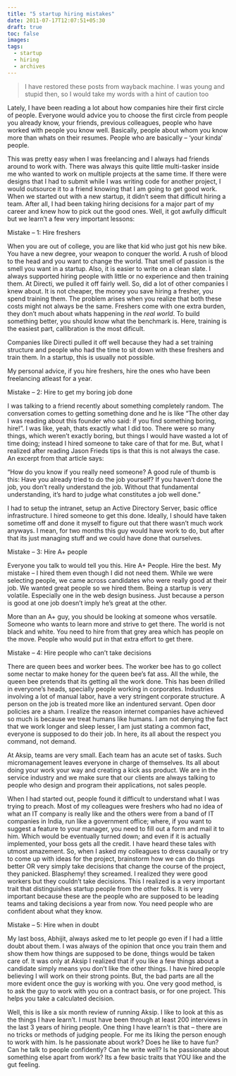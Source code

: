 ```yaml
---
title: "5 startup hiring mistakes"
date: 2011-07-17T12:07:51+05:30
draft: true
toc: false
images:
tags: 
  - startup
  - hiring
  - archives
---
```


> I have restored these posts from wayback machine. I was young and stupid then, so I would take my words with a hint of caution too


Lately, I have been reading a lot about how companies hire their first circle of people. Everyone would advice you to choose the first circle from people you already know, your friends, previous colleagues, people who have worked with people you know well. Basically, people about whom you know more than whats on their resumes. People who are basically – ‘your kinda‘ people.

This was pretty easy when I was freelancing and I always had friends around to work with. There was always this quite little multi-tasker inside me who wanted to work on multiple projects at the same time. If there were designs that I had to submit while I was writing code for another project, I would outsource it to a friend knowing that I am going to get good work. When we started out with a new startup, it didn’t seem that difficult hiring a team. After all, I had been taking hiring decisions for a major part of my career and knew how to pick out the good ones. Well, it got awfully difficult but we learn’t a few very important lessons:

Mistake – 1: Hire freshers

When you are out of college, you are like that kid who just got his new bike. You have a new degree, your weapon to conquer the world. A rush of blood to the head and you want to change the world. That smell of passion is the smell you want in a startup. Also, it is easier to write on a clean slate. I always supported hiring people with little or no experience and then training them. At Directi, we pulled it off fairly well. So, did a lot of other companies I knew about. It is not cheaper, the money you save hiring a fresher, you spend training them. The problem arises when you realize that both these costs might not always be the same. Freshers come with one extra burden, they don’t much about whats happening in the _real world_. To build something better, you should know what the benchmark is. Here, training is the easiest part, callibration is the most dificult.

Companies like Directi pulled it off well because they had a set training structure and people who had the time to sit down with these freshers and train them. In a startup, this is usually not possible.

My personal advice, if you hire freshers, hire the ones who have been freelancing atleast for a year.

Mistake – 2: Hire to get my boring job done

I was talking to a friend recently about something completely random. The conversation comes to getting something done and he is like “The other day I was reading about this founder who said: if you find something boring, hire!”. I was like, yeah, thats exactly what I did too. There were so many things, which weren’t exactly boring, but things I would have wasted a lot of time doing; instead I hired someone to take care of that for me. But, what I realized after reading Jason Frieds tips is that this is not always the case. An excerpt from that article says:

“How do you know if you really need someone? A good rule of thumb is this: Have you already tried to do the job yourself? If you haven’t done the job, you don’t really understand the job. Without that fundamental understanding, it’s hard to judge what constitutes a job well done.”

I had to setup the intranet, setup an Active Directory Server, basic office infrastructure. I hired someone to get this done. Ideally, I should have taken sometime off and done it myself to figure out that there wasn’t much work anyways. I mean, for two months this guy would have work to do, but after that its just managing stuff and we could have done that ourselves.

Mistake – 3: Hire A+ people

Everyone you talk to would tell you this. Hire A+ People. Hire the best. My mistake – I hired them even though I did not need them. While we were selecting people, we came across candidates who were really good at their job. We wanted great people so we hired them. Being a startup is very volatile. Especially one in the web design business. Just because a person is good at one job doesn’t imply he’s great at the other.

More than an A+ guy, you should be looking at someone whos versatile. Someone who wants to learn more and strive to get there. The world is not black and white. You need to hire from that grey area which has people on the move. People who would put in that extra effort to get there.

Mistake – 4: Hire people who can’t take decisions

There are queen bees and worker bees. The worker bee has to go collect some nectar to make honey for the queen bee’s fat ass. All the while, the queen bee pretends that its getting all the work done. This has been drilled in everyone’s heads, specially people working in corporates. Industries involving a lot of manual labor, have a very stringent corporate structure. A person on the job is treated more like an indentured servant. Open door policies are a sham. I realize the reason internet companies have achieved so much is because we treat humans like humans. I am not denying the fact that we work longer and sleep lesser, I am just stating a common fact, everyone is supposed to do their job. In here, its all about the respect you command, not demand.

At Aksip, teams are very small. Each team has an acute set of tasks. Such micromanagement leaves everyone in charge of themselves. Its all about doing your work your way and creating a kick ass product. We are in the service industry and we make sure that our clients are always talking to people who design and program their applications, not sales people.

When I had started out, people found it difficult to understand what I was trying to preach. Most of my colleagues were freshers who had no idea of what an IT company is really like and the others were from a band of IT companies in India, run like a government office; where, if you want to suggest a feature to your manager, you need to fill out a form and mail it to him. Which would be eventually turned down; and even if it is actually implemented, your boss gets all the credit. I have heard these tales with utmost amazement. So, when I asked my colleagues to dress causally or try to come up with ideas for the project, brainstorm how we can do things better OR very simply take decisions that change the course of the project, they panicked. Blasphemy! they screamed. I realized they were good workers but they couldn’t take decisions. This I realized is a very important trait that distinguishes startup people from the other folks. It is very important because these are the people who are supposed to be leading teams and taking decisions a year from now. You need people who are confident about what they know.

Mistake – 5: Hire when in doubt

My last boss, Abhijit, always asked me to let people go even if I had a little doubt about them. I was always of the opinion that once you train them and show them how things are supposed to be done, things would be taken care of. It was only at Aksip I realized that if you like a few things about a candidate simply means you don’t like the other things. I have hired people believing I will work on their strong points. But, the bad parts are all the more evident once the guy is working with you. One very good method, is to ask the guy to work with you on a contract basis, or for one project. This helps you take a calculated decision.

Well, this is like a six month review of running Aksip. I like to look at this as the things I have learn’t. I must have been through at least 200 interviews in the last 3 years of hiring people. One thing I have learn’t is that – there are no tricks or methods of judging people. For me its liking the person enough to work with him. Is he passionate about work? Does he like to have fun? Can he talk to people confidently? Can he write well? Is he passionate about something else apart from work? Its a few basic traits that YOU like and the gut feeling.
